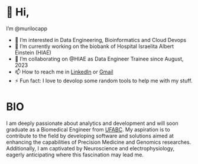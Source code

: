 # 👋 Hi,
I’m @murilocapp
- 👀 I’m interested in Data Engineering, Bioinformatics and Cloud Devops
- 🌱 I’m currently working on the biobank of Hospital Israelita Albert Einstein (HIAE)
- 💞️ I’m collaborating on @HIAE as Data Engineer Trainee since August, 2023
- 📫 How to reach me in [LinkedIn](https://www.linkedin.com/in/murilo-cardoso-dos-santos-appugliese-351352230) or [Gmail](mu.appugliese@gmail.com)
- ⚡ Fun fact: I love to devolop some random tools to help me with my stuff.

# BIO
I am deeply passionate about analytics and development and will soon graduate as a Biomedical Engineer from [UFABC](https://www.ufabc.edu.br). My aspiration is to contribute to the field by developing software and solutions aimed at enhancing the capabilities of Precision Medicine and Genomics researches. Additionally, I am captivated by Neuroscience and electrophysiology, eagerly anticipating where this fascination may lead me.
<!---
murilocapp/murilocapp is a ✨ special ✨ repository because its `README.md` (this file) appears on your GitHub profile.
You can click the Preview link to take a look at your changes.
--->
